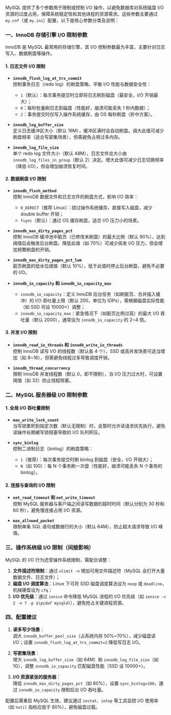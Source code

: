 MySQL 提供了多个参数用于限制或控制 I/O 操作，以避免数据库对系统磁盘 I/O 资源的过度占用，保障系统稳定性和其他进程的资源需求。这些参数主要通过 `my.cnf`（或 `my.ini`）配置，以下是核心参数分类及说明：


### 一、InnoDB 存储引擎 I/O 限制参数
InnoDB 是 MySQL 最常用的存储引擎，其 I/O 控制参数最为丰富，主要针对日志写入、数据刷盘等操作。

#### 1. 日志文件 I/O 限制
- **`innodb_flush_log_at_trx_commit`**  
  控制事务日志（redo log）的刷盘策略，平衡 I/O 性能与数据安全性：  
  - `1`（默认）：每次事务提交时立即将日志刷到磁盘（最安全，I/O 开销最大）；  
  - `0`：每秒批量刷日志到磁盘（性能好，崩溃可能丢失 1 秒内数据）；  
  - `2`：事务提交时仅写入操作系统缓存，由 OS 每秒刷盘（折中方案）。  

- **`innodb_log_buffer_size`**  
  定义日志缓冲区大小（默认 16M），缓冲区满时会自动刷盘。调大此值可减少刷盘频率（适合写密集场景），但需避免占用过多内存。

- **`innodb_log_file_size`**  
  单个 redo log 文件大小（默认 48M），日志文件总大小由 `innodb_log_files_in_group`（默认 2）决定。增大此值可减少日志切换频率（降低 I/O），但会增加崩溃恢复时间。


#### 2. 数据刷盘 I/O 限制
- **`innodb_flush_method`**  
  控制 InnoDB 数据文件和日志文件的刷盘方式，影响 I/O 效率：  
  - `O_DIRECT`（推荐 Linux）：绕过操作系统缓存，直接写入磁盘，减少 double buffer 开销；  
  - `fsync`（默认）：通过 OS 缓存刷盘，适合 I/O 压力小的场景。  

- **`innodb_max_dirty_pages_pct`**  
  控制 InnoDB 缓冲池中脏页（已修改未刷盘）的最大比例（默认 90%），达到阈值后会触发后台刷盘。降低此值（如 70%）可减少突发 I/O 压力，但会增加频繁刷盘的开销。

- **`innodb_max_dirty_pages_pct_lwm`**  
  脏页刷盘的低水位阈值（默认 10%），低于此值时停止后台刷盘，避免不必要的 I/O。

- **`innodb_io_capacity` 和 `innodb_io_capacity_max`**  
  - `innodb_io_capacity`：定义 InnoDB 后台任务（如刷脏页、合并插入缓冲）的 I/O 吞吐量上限（默认 200，单位为 IOPs），需根据磁盘实际性能（如 SSD 可设 10000+）调整；  
  - `innodb_io_capacity_max`：紧急情况下（如脏页比例过高）的最大 I/O 吞吐量（默认 2000），通常设为 `innodb_io_capacity` 的 2~4 倍。


#### 3. 并发 I/O 限制
- **`innodb_read_io_threads` 和 `innodb_write_io_threads`**  
  控制 InnoDB 读写 I/O 的线程数（默认各 4 个），SSD 或高并发场景可适当增加（如 8~16），但需避免线程过多导致调度开销。

- **`innodb_thread_concurrency`**  
  限制 InnoDB 并发线程数（默认 0，即不限制），当 I/O 压力过大时，可设置阈值（如 32）防止线程阻塞。


### 二、MySQL 服务器级 I/O 限制参数
#### 1. 全局 I/O 吞吐量限制
- **`max_write_lock_count`**  
  当写锁累积到指定次数（默认无限制）时，会暂时允许读请求优先执行，避免读操作长期被写锁阻塞导致的 I/O 队列积压。

- **`sync_binlog`**  
  控制二进制日志（binlog）的刷盘策略：  
  - `1`（推荐）：每次事务提交时刷 binlog 到磁盘（安全，I/O 开销大）；  
  - `N`（如 100）：每 N 个事务刷一次盘（性能好，崩溃可能丢失 N 个事务的 binlog）。


#### 2. 连接与查询的 I/O 限制
- **`net_read_timeout` 和 `net_write_timeout`**  
  控制 MySQL 服务器与客户端之间读写数据的超时时间（默认分别为 30 秒和 60 秒），避免慢连接占用 I/O 资源。

- **`max_allowed_packet`**  
  限制单条 SQL 语句或数据行的大小（默认 64M），防止超大请求导致 I/O 峰值。


### 三、操作系统级 I/O 限制（间接影响）
MySQL 的 I/O 行为还受操作系统限制，需配合调整：
1. **文件描述符限制**：通过 `ulimit -n` 增加可用文件描述符（MySQL 会打开大量数据文件、日志文件）；  
2. **磁盘 I/O 调度算法**：Linux 下可将 SSD 磁盘调度算法设为 `noop` 或 `deadline`，机械硬盘设为 `cfq`；  
3. **I/O 优先级**：通过 `ionice` 命令降低 MySQL 进程的 I/O 优先级（如 `ionice -c 2 -n 7 -p $(pidof mysqld)`），避免抢占关键进程资源。


### 四、配置建议
1. **读多写少场景**：  
   调大 `innodb_buffer_pool_size`（占系统内存 50%~70%），减少磁盘读 I/O；设置 `innodb_flush_log_at_trx_commit=2` 降低写日志 I/O。

2. **写密集场景**：  
   增大 `innodb_log_buffer_size`（如 64M）和 `innodb_log_file_size`（如 1G），调整 `innodb_io_capacity` 匹配磁盘性能（SSD 设 10000+）。

3. **I/O 资源紧张的服务器**：  
   降低 `innodb_max_dirty_pages_pct`（如 60%），设置 `sync_binlog=100`，通过 `innodb_io_capacity` 限制后台 I/O 吞吐量。

配置后需重启 MySQL 生效，建议通过 `iostat`、`iotop` 等工具监控 I/O 使用率（如 `%util` 指标应低于 80%），避免磁盘过载。